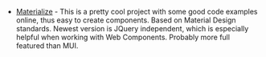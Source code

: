 * [Materialize](http://next.materializecss.com) - This is a pretty cool project with some good code examples online, thus easy to create components. Based on Material Design standards. Newest version is JQuery independent, which is especially helpful when working with Web Components. Probably more full featured than MUI.
